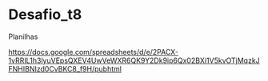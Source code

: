 # Desafio_t8
Planilhas

https://docs.google.com/spreadsheets/d/e/2PACX-1vRRIL1h3lyuVEpsQXEV4UwVeWXR6QK9Y2Dk9ip6Qx02BXi1V5kvOTjMqzkJFNHIBNIzd0CvBKC8_f9H/pubhtml
